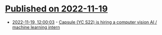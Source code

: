 # [Published on 2022-11-19](index.md)

* [2022-11-19, 12:00:03](https://news.ycombinator.com/item?id=33669364) - [Capsule (YC S22) is hiring a computer vision AI / machine learning intern](https://www.workatastartup.com/jobs/56676)
